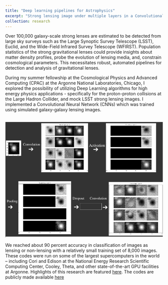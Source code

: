 ```yaml
---
title: "Deep learning pipelines for Astrophysics"
excerpt: "Strong lensing image under multiple layers in a Convolutional Neural Network <br/><img src='/images/research3.png'>" 
collection: research
---
```


Over 100,000 galaxy-scale strong lenses are estimated to be detected from large sky surveys such as the Large Synoptic Survey Telescope (LSST), Euclid, and the Wide-Field Infrared Survey Telescope (WFIRST). Population statistics of the strong gravitational lenses could provide insights about matter density profiles, probe the evolution of lensing media, and, constrain cosmological parameters. This necessitates robust, automated pipelines for detection and analysis of gravitational lenses. 

During my summer fellowship at the Cosmological Physics and Advanced Computing (CPAC) at the Argonne National Laboratories, Chicago, I explored the possibility of utilizing Deep Learning algorithms for high energy physics applications - specifically for the proton-proton collisions at the Large Hadron Collider, and mock LSST strong lensing images. I implemented a Convolutional Neural Network (CNNs) which was trained using simulated galaxy-galaxy lensing images. 

<br/><img src='/images/research2.png'>

We reached about 90 percent accuracy in classification of images as lensing or non-lensing with a relatively small training set of 8,000 images. These codes were run on some of the largest supercomputers in the world – including Cori and Edison at the National Energy Research Scientific Computing Center, Cooley, Theta, and other state-of-the-art GPU facilities at Argonne. Highlights of this research are featured [here](http://hepcce.org/?page_id=2400). The codes are publicly made available [here](https://github.com/hep-cce/ml_classification_studies/tree/master/cosmoDNN/Classification)



